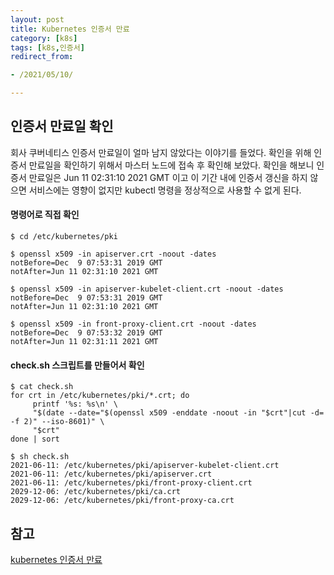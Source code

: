 ```yaml
---
layout: post 
title: Kubernetes 인증서 만료
category: [k8s]
tags: [k8s,인증서]
redirect_from:

- /2021/05/10/

---
```


## 인증서 만료일 확인
회사 쿠버네티스 인증서 만료일이 얼마 남지 않았다는 이야기를 들었다. 확인을 위해 인증서 만료일을 확인하기 위해서 마스터 노드에 접속 후 확인해 보았다. 확인을 해보니 인증서 만료일은 Jun 11 02:31:10 2021 GMT 이고 이 기간 내에 인증서 갱신을 하지 않으면 서비스에는 영향이 없지만 kubectl 명령을 정상적으로 사용할 수 없게 된다.      
  
#### 명령어로 직접 확인
```shell  
$ cd /etc/kubernetes/pki

$ openssl x509 -in apiserver.crt -noout -dates
notBefore=Dec  9 07:53:31 2019 GMT
notAfter=Jun 11 02:31:10 2021 GMT

$ openssl x509 -in apiserver-kubelet-client.crt -noout -dates
notBefore=Dec  9 07:53:31 2019 GMT
notAfter=Jun 11 02:31:10 2021 GMT

$ openssl x509 -in front-proxy-client.crt -noout -dates
notBefore=Dec  9 07:53:32 2019 GMT
notAfter=Jun 11 02:31:11 2021 GMT
```
  
#### check.sh 스크립트를 만들어서 확인
```shell  
$ cat check.sh 
for crt in /etc/kubernetes/pki/*.crt; do
     printf '%s: %s\n' \
     "$(date --date="$(openssl x509 -enddate -noout -in "$crt"|cut -d= -f 2)" --iso-8601)" \
     "$crt"
done | sort

$ sh check.sh
2021-06-11: /etc/kubernetes/pki/apiserver-kubelet-client.crt
2021-06-11: /etc/kubernetes/pki/apiserver.crt
2021-06-11: /etc/kubernetes/pki/front-proxy-client.crt
2029-12-06: /etc/kubernetes/pki/ca.crt
2029-12-06: /etc/kubernetes/pki/front-proxy-ca.crt
```  

## 참고  
[kubernetes 인증서 만료](https://kangwoo.github.io/devops/kubernetes/apiserver-kubelet-client-certs-expired/)  

